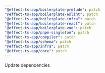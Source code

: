 ```yaml
---
"@effect-ts-app/boilerplate-prelude": patch
"@effect-ts-app/boilerplate-eslint": patch
"@effect-ts-app/boilerplate-infra": patch
"@effect-ts-app/boilerplate-react": patch
"@effect-ts-app/boilerplate-vue": patch
"@effect-ts-app/pnpm-singleton": patch
"@effect-ts-app/compiler": patch
"@effect-ts-app/schema": patch
"@effect-ts-app/infra": patch
"@effect-ts-app/core": patch
---
```


Update dependencies

